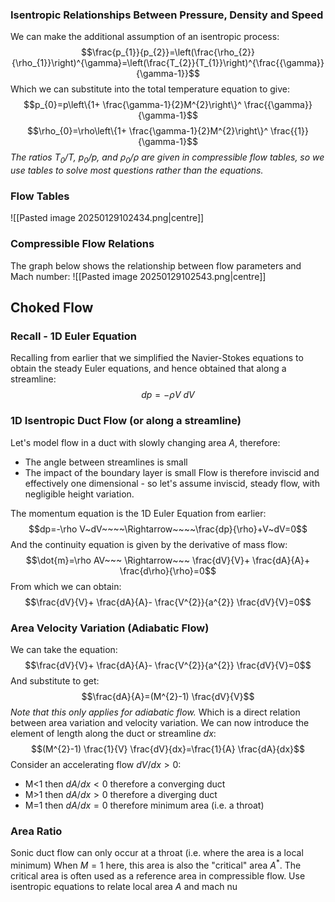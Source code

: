 ### Isentropic Relationships Between Pressure, Density and Speed
We can make the additional assumption of an isentropic process:
$$\frac{p_{1}}{p_{2}}=\left(\frac{\rho_{2}}{\rho_{1}}\right)^{\gamma}=\left(\frac{T_{2}}{T_{1}}\right)^{\frac{{\gamma}}{\gamma-1}}$$
Which we can substitute into the total temperature equation to give:
$$p_{0}=p\left\{1+ \frac{\gamma-1}{2}M^{2}\right\}^ \frac{{\gamma}}{\gamma-1}$$
$$\rho_{0}=\rho\left\{1+ \frac{\gamma-1}{2}M^{2}\right\}^ \frac{{1}}{\gamma-1}$$
*The ratios $T_{0}/T$, $p_{0}/p$, and $\rho_{0}/\rho$ are given in compressible flow tables, so we use tables to solve most questions rather than the equations.*
### Flow Tables
![[Pasted image 20250129102434.png|centre]]
### Compressible Flow Relations
The graph below shows the relationship between flow parameters and Mach number:
![[Pasted image 20250129102543.png|centre]]
## Choked Flow
### Recall - 1D Euler Equation
Recalling from earlier that we simplified the Navier-Stokes equations to obtain the steady Euler equations, and hence obtained that along a streamline:
$$dp=-\rho V~dV$$
### 1D Isentropic Duct Flow (or along a streamline)
Let's model flow in a duct with slowly changing area $A$, therefore:
- The angle between streamlines is small
- The impact of the boundary layer is small
Flow is therefore inviscid and effectively one dimensional - so let's assume inviscid, steady flow, with negligible height variation.

The momentum equation is the 1D Euler Equation from earlier:
$$dp=-\rho V~dV~~~~\Rightarrow~~~~\frac{dp}{\rho}+V~dV=0$$
And the continuity equation is given by the derivative of mass flow:
$$\dot{m}=\rho AV~~~ \Rightarrow~~~ \frac{dV}{V}+ \frac{dA}{A}+ \frac{d\rho}{\rho}=0$$
From which we can obtain:
$$\frac{dV}{V}+ \frac{dA}{A}- \frac{V^{2}}{a^{2}} \frac{dV}{V}=0$$
### Area Velocity Variation (Adiabatic Flow)
We can take the equation:
$$\frac{dV}{V}+ \frac{dA}{A}- \frac{V^{2}}{a^{2}} \frac{dV}{V}=0$$
And substitute to get:
$$\frac{dA}{A}=(M^{2}-1) \frac{dV}{V}$$
*Note that this only applies for adiabatic flow.*
Which is a direct relation between area variation and velocity variation.
We can now introduce the element of length along the duct or streamline $dx$:
$$(M^{2}-1) \frac{1}{V} \frac{dV}{dx}=\frac{1}{A} \frac{dA}{dx}$$
Consider an accelerating flow $dV/dx>0$:
- M<1 then $dA/dx<0$ therefore a converging duct
- M>1 then $dA/dx>0$ therefore a diverging duct
- M=1 then $dA/dx=0$ therefore minimum area (i.e. a throat)
### Area Ratio
Sonic duct flow can only occur at a throat (i.e. where the area is a local minimum)
When $M=1$ here, this area is also the "critical" area $A^{*}$.
The critical area is often used as a reference area in compressible flow.
Use isentropic equations to relate local area $A$ and mach nu